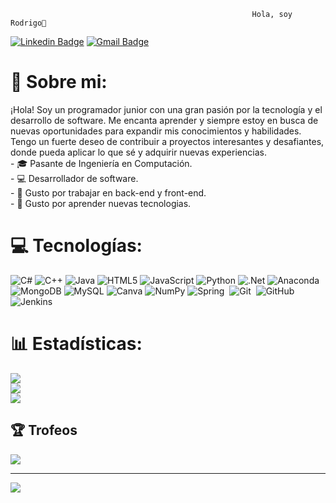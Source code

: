                                                          Hola, soy Rodrigo👋
[![Linkedin Badge](https://img.shields.io/badge/-Rodrigo-blue?style=flat&logo=Linkedin&logoColor=white&link=https://www.linkedin.com/in/rodrigo-navarrete-moreno-120701rnm/)](https://www.linkedin.com/in/rodrigo-navarrete-moreno-120701rnm/)
[![Gmail Badge](https://img.shields.io/badge/-RodrigoNavarrete-c14438?style=flat&logo=Gmail&logoColor=white&link=mailto:rodrigonavarretemoreno@gmail.com)](mailto:rodrigonavarretemoreno@gmail.com)

# 💫 Sobre mi:
¡Hola! Soy un programador junior con una gran pasión por la tecnología y el desarrollo de software. Me encanta aprender y siempre estoy en busca de nuevas oportunidades para expandir mis conocimientos y habilidades. Tengo un fuerte deseo de contribuir a proyectos interesantes y desafiantes, donde pueda aplicar lo que sé y adquirir nuevas experiencias.<br>- 🎓 Pasante de Ingeniería en Computación.<br>- 💻 Desarrollador de software.<br>- 🔭 Gusto por trabajar en back-end y front-end.<br>- 🌱 Gusto por aprender nuevas tecnologias.


# 💻 Tecnologías:
![C#](https://img.shields.io/badge/c%23-%23239120.svg?style=for-the-badge&logo=csharp&logoColor=white) ![C++](https://img.shields.io/badge/c++-%2300599C.svg?style=for-the-badge&logo=c%2B%2B&logoColor=white) ![Java](https://img.shields.io/badge/java-%23ED8B00.svg?style=for-the-badge&logo=openjdk&logoColor=white) ![HTML5](https://img.shields.io/badge/html5-%23E34F26.svg?style=for-the-badge&logo=html5&logoColor=white) ![JavaScript](https://img.shields.io/badge/javascript-%23323330.svg?style=for-the-badge&logo=javascript&logoColor=%23F7DF1E) ![Python](https://img.shields.io/badge/python-3670A0?style=for-the-badge&logo=python&logoColor=ffdd54) ![.Net](https://img.shields.io/badge/.NET-5C2D91?style=for-the-badge&logo=.net&logoColor=white) ![Anaconda](https://img.shields.io/badge/Anaconda-%2344A833.svg?style=for-the-badge&logo=anaconda&logoColor=white) ![MongoDB](https://img.shields.io/badge/MongoDB-%234ea94b.svg?style=for-the-badge&logo=mongodb&logoColor=white) ![MySQL](https://img.shields.io/badge/mysql-4479A1.svg?style=for-the-badge&logo=mysql&logoColor=white) ![Canva](https://img.shields.io/badge/Canva-%2300C4CC.svg?style=for-the-badge&logo=Canva&logoColor=white) ![NumPy](https://img.shields.io/badge/numpy-%23013243.svg?style=for-the-badge&logo=numpy&logoColor=white) ![Spring](https://img.shields.io/badge/spring-%236DB33F.svg?style=for-the-badge&logo=spring&logoColor=white)&nbsp; ![Git](https://img.shields.io/badge/git-%23F05033.svg?style=for-the-badge&logo=git&logoColor=white)&nbsp;
![GitHub](https://img.shields.io/badge/github-%23121011.svg?style=for-the-badge&logo=github&logoColor=white)&nbsp;![Jenkins](https://img.shields.io/badge/jenkins-%232C5263.svg?style=for-the-badge&logo=jenkins&logoColor=white)
# 📊 Estadísticas:
![](https://github-readme-stats.vercel.app/api?username=rodrigo-120701&theme=dark&hide_border=false&include_all_commits=false&count_private=false)<br/>
![](https://github-readme-streak-stats.herokuapp.com/?user=rodrigo-120701&theme=dark&hide_border=false)<br/>
![](https://github-readme-stats.vercel.app/api/top-langs/?username=rodrigo-120701&theme=dark&hide_border=false&include_all_commits=false&count_private=false&layout=compact)

## 🏆 Trofeos
![](https://github-profile-trophy.vercel.app/?username=rodrigo-120701&theme=shadow_red&no-frame=false&no-bg=true&margin-w=4)

---
[![](https://visitcount.itsvg.in/api?id=rodrigo-120701&icon=0&color=0)](https://visitcount.itsvg.in)

<!-- Proudly created with GPRM ( https://gprm.itsvg.in ) -->
